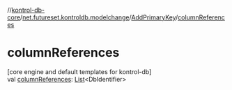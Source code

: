 //[kontrol-db-core](../../../index.md)/[net.futureset.kontroldb.modelchange](../index.md)/[AddPrimaryKey](index.md)/[columnReferences](column-references.md)

# columnReferences

[core engine and default templates for kontrol-db]\
val [columnReferences](column-references.md): [List](https://kotlinlang.org/api/latest/jvm/stdlib/kotlin.collections/-list/index.html)&lt;DbIdentifier&gt;
